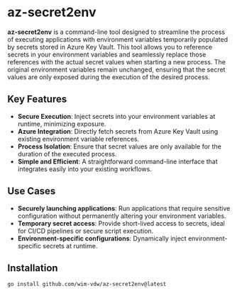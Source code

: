 # az-secret2env

**az-secret2env** is a command-line tool designed to streamline the process of executing applications with environment
variables temporarily populated by secrets stored in Azure Key Vault. This tool allows you to reference secrets in your
environment variables and seamlessly replace those references with the actual secret values when starting a new process.
The original environment variables remain unchanged, ensuring that the secret values are only exposed during the
execution of the desired process.

## Key Features

- **Secure Execution**: Inject secrets into your environment variables at runtime, minimizing exposure.
- **Azure Integration**: Directly fetch secrets from Azure Key Vault using existing environment variable references.
- **Process Isolation**: Ensure that secret values are only available for the duration of the executed process.
- **Simple and Efficient**: A straightforward command-line interface that integrates easily into your existing
  workflows.

## Use Cases

- **Securely launching applications**: Run applications that require sensitive configuration without permanently
  altering your environment variables.
- **Temporary secret access**: Provide short-lived access to secrets, ideal for CI/CD pipelines or secure script
  execution.
- **Environment-specific configurations**: Dynamically inject environment-specific secrets at runtime.

## Installation

```bash
go install github.com/wim-vdw/az-secret2env@latest
```
